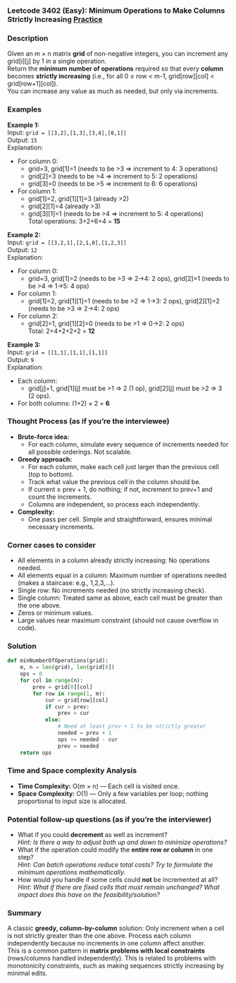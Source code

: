 ### Leetcode 3402 (Easy): Minimum Operations to Make Columns Strictly Increasing [Practice](https://leetcode.com/problems/minimum-operations-to-make-columns-strictly-increasing)

### Description  
Given an m × n matrix **grid** of non-negative integers, you can increment any grid[i][j] by 1 in a single operation.  
Return the **minimum number of operations** required so that every **column** becomes **strictly increasing** (i.e., for all 0 ≤ row < m-1, grid[row][col] < grid[row+1][col]).  
You can increase any value as much as needed, but only via increments.

### Examples  

**Example 1:**  
Input: `grid = [[3,2],[1,3],[3,4],[0,1]]`  
Output: `15`  
Explanation:  
- For column 0:  
  - grid=3, grid[1]=1 (needs to be >3 ⇒ increment to 4: 3 operations)  
  - grid[2]=3 (needs to be >4 ⇒ increment to 5: 2 operations)  
  - grid[3]=0 (needs to be >5 ⇒ increment to 6: 6 operations)  
- For column 1:  
  - grid[1]=2, grid[1][1]=3 (already >2)  
  - grid[2][1]=4 (already >3)  
  - grid[3][1]=1 (needs to be >4 ⇒ increment to 5: 4 operations)  
Total operations: 3+2+6+4 = **15**

**Example 2:**  
Input: `grid = [[3,2,1],[2,1,0],[1,2,3]]`  
Output: `12`  
Explanation:  
- For column 0:  
  - grid=3, grid[1]=2 (needs to be >3 ⇒ 2→4: 2 ops), grid[2]=1 (needs to be >4 ⇒ 1→5: 4 ops)  
- For column 1:  
  - grid[1]=2, grid[1][1]=1 (needs to be >2 ⇒ 1→3: 2 ops), grid[2][1]=2 (needs to be >3 ⇒ 2→4: 2 ops)  
- For column 2:  
  - grid[2]=1, grid[1][2]=0 (needs to be >1 ⇒ 0→2: 2 ops)  
Total: 2+4+2+2+2 = **12**

**Example 3:**  
Input: `grid = [[1,1],[1,1],[1,1]]`  
Output: `9`  
Explanation:  
- Each column:  
  - grid[j]=1, grid[1][j] must be >1 ⇒ 2 (1 op), grid[2][j] must be >2 ⇒ 3 (2 ops).  
- For both columns: (1+2) × 2 = **6**

### Thought Process (as if you’re the interviewee)  
- **Brute-force idea:**  
  - For each column, simulate every sequence of increments needed for all possible orderings. Not scalable.
- **Greedy approach:**  
  - For each column, make each cell just larger than the previous cell (top to bottom).  
  - Track what value the previous cell in the column should be.  
  - If current ≥ prev + 1, do nothing; if not, increment to prev+1 and count the increments.  
  - Columns are independent, so process each independently.  
- **Complexity:**  
  - One pass per cell. Simple and straightforward, ensures minimal necessary increments.

### Corner cases to consider  
- All elements in a column already strictly increasing: No operations needed.
- All elements equal in a column: Maximum number of operations needed (makes a staircase: e.g., 1,2,3,...).
- Single row: No increments needed (no strictly increasing check).
- Single column: Treated same as above, each cell must be greater than the one above.
- Zeros or minimum values.
- Large values near maximum constraint (should not cause overflow in code).

### Solution

```python
def minNumberOfOperations(grid):
    m, n = len(grid), len(grid[0])
    ops = 0
    for col in range(n):
        prev = grid[0][col]
        for row in range(1, m):
            cur = grid[row][col]
            if cur > prev:
                prev = cur
            else:
                # Need at least prev + 1 to be strictly greater
                needed = prev + 1
                ops += needed - cur
                prev = needed
    return ops
```

### Time and Space complexity Analysis  

- **Time Complexity:** O(m × n) — Each cell is visited once.  
- **Space Complexity:** O(1) — Only a few variables per loop; nothing proportional to input size is allocated.

### Potential follow-up questions (as if you’re the interviewer)  

- What if you could **decrement** as well as increment?  
  *Hint: Is there a way to adjust both up and down to minimize operations?*
- What if the operation could modify the **entire row or column** in one step?  
  *Hint: Can batch operations reduce total costs? Try to formulate the minimum operations mathematically.*
- How would you handle if some cells could **not** be incremented at all?  
  *Hint: What if there are fixed cells that must remain unchanged? What impact does this have on the feasibility/solution?*

### Summary
A classic **greedy, column-by-column** solution: Only increment when a cell is not strictly greater than the one above. Process each column independently because no increments in one column affect another.  
This is a common pattern in **matrix problems with local constraints** (rows/columns handled independently). This is related to problems with monotonicity constraints, such as making sequences strictly increasing by minimal edits.